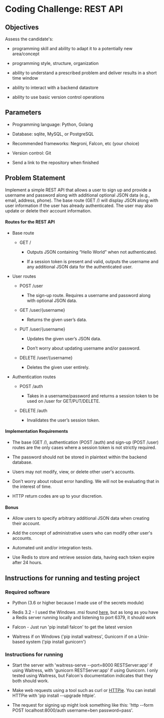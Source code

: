 # Coding Challenge: REST API

## Objectives

Assess the candidate's:

- programming skill and ability to adapt it to a potentially new area/concept

- programming style, structure, organization

- ability to understand a prescribed problem and deliver results in a short time window

- ability to interact with a backend datastore

- ability to use basic version control operations

## Parameters

- Programming language: Python, Golang

- Database: sqlite, MySQL, or PostgreSQL

- Recommended frameworks: Negroni, Falcon, etc (your choice)

- Version control: Git

- Send a link to the repository when finished

## Problem Statement

Implement a simple REST API that allows a user to sign up and provide a username and password along with additional optional JSON data (e.g., email, address, phone). The base route (GET /) will display JSON along with user information if the user has already authenticated. The user may also update or delete their account information.

#### Routes for the REST API

- Base route

    - GET /

        - Outputs JSON containing “Hello World” when not authenticated.

        - If a session token is present and valid, outputs the username and any additional JSON data for the authenticated user.

- User routes

    - POST /user

        - The sign-up route. Requires a username and password along with optional JSON data.

    - GET /user/{username}

        - Returns the given user’s data.

    - PUT /user/{username}

        - Updates the given user’s JSON data.

        - Don’t worry about updating username and/or password.

    - DELETE /user/{username}

        - Deletes the given user entirely.

- Authentication routes

    - POST /auth

        - Takes in a username/password and returns a session token to be used on /user for GET/PUT/DELETE.

    - DELETE /auth

        - Invalidates the user’s session token.

#### Implementation Requirements

- The base (GET /), authentication (POST /auth) and sign-up (POST /user) routes are the only cases where a session token is not strictly required.

- The password should not be stored in plaintext within the backend database.

- Users may not modify, view, or delete other user's accounts.

- Don’t worry about robust error handling. We will not be evaluating that in the interest of time.

- HTTP return codes are up to your discretion.

#### Bonus

- Allow users to specify arbitrary additional JSON data when creating their account.

- Add the concept of administrative users who can modify other user's accounts.

- Automated unit and/or integration tests.

- Use Redis to store and retrieve session data, having each token expire after 24 hours.


## Instructions for running and testing project

### Required software

- Python (3.6 or higher because I made use of the secrets module)

- Redis 3.2 - I used the Windows .msi found [here](https://github.com/MicrosoftArchive/redis/releases), but as long as you have a Redis server running locally and listening to port 6379, it should work

- Falcon - Just run 'pip install falcon' to get the latest version

- Waitress if on Windows ('pip install waitress', Gunicorn if on a Unix-based system ('pip install gunicorn')

### Instructions for running

- Start the server with 'waitress-serve --port=8000 RESTServer:app' if using Waitress, with 'gunicorn RESTServer:app' if using Gunicorn. I only tested using Waitress, but Falcon's documentation indicates that they both should work.

- Make web requests using a tool such as curl or [HTTPie](https://github.com/jakubroztocil/httpie). You can install HTTPie with 'pip install --upgrade httpie'.

- The request for signing up might look something like this: 'http --form POST localhost:8000/auth username=ben password=pass'.
